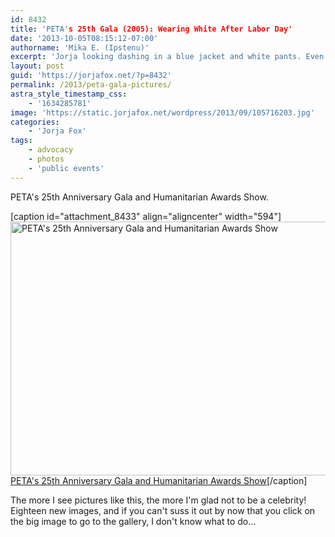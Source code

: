 ```yaml
---
id: 8432
title: 'PETA's 25th Gala (2005): Wearing White After Labor Day'
date: '2013-10-05T08:15:12-07:00'
authorname: 'Mika E. (Ipstenu)'
excerpt: 'Jorja looking dashing in a blue jacket and white pants. Even after Labor Day, it''s all okay.'
layout: post
guid: 'https://jorjafox.net/?p=8432'
permalink: /2013/peta-gala-pictures/
astra_style_timestamp_css:
    - '1634285781'
image: 'https://static.jorjafox.net/wordpress/2013/09/105716203.jpg'
categories:
    - 'Jorja Fox'
tags:
    - advocacy
    - photos
    - 'public events'
---
```


PETA's 25th Anniversary Gala and Humanitarian Awards Show.

[caption id="attachment_8433" align="aligncenter" width="594"]<a href="https://jorjafox.net/gallery/awards/pub/20050910-peta/"><img class="size-full wp-image-8433" alt="PETA's 25th Anniversary Gala and Humanitarian Awards Show" src="//static.jorjafox.net/wordpress/2013/09/105716203.jpg" width="594" height="406" /></a> <a href="https://jorjafox.net/gallery/awards/pub/20050910-peta/">PETA's 25th Anniversary Gala and Humanitarian Awards Show</a>[/caption]

The more I see pictures like this, the more I'm glad not to be a celebrity! Eighteen new images, and if you can't suss it out by now that you click on the big image to go to the gallery, I don't know what to do...
